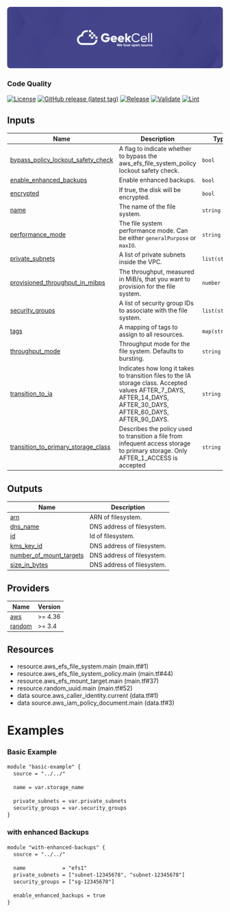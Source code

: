 <!-- BEGIN_TF_DOCS -->
[![Geek Cell GmbH](https://raw.githubusercontent.com/geekcell/.github/main/geekcell-github-banner.png)](https://www.geekcell.io/)

### Code Quality
[![License](https://img.shields.io/github/license/geekcell/terraform-aws-efs)](https://github.com/geekcell/terraform-aws-efs/blob/master/LICENSE)
[![GitHub release (latest tag)](https://img.shields.io/github/v/release/geekcell/terraform-aws-efs?logo=github&sort=semver)](https://github.com/geekcell/terraform-aws-efs/releases)
[![Release](https://github.com/geekcell/terraform-aws-efs/actions/workflows/release.yaml/badge.svg)](https://github.com/geekcell/terraform-aws-efs/actions/workflows/release.yaml)
[![Validate](https://github.com/geekcell/terraform-aws-efs/actions/workflows/validate.yaml/badge.svg)](https://github.com/geekcell/terraform-aws-efs/actions/workflows/validate.yaml)
[![Lint](https://github.com/geekcell/terraform-aws-efs/actions/workflows/linter.yaml/badge.svg)](https://github.com/geekcell/terraform-aws-efs/actions/workflows/linter.yaml)

<!--
Comment in these badges if they apply to the repository.

### Security
[![Infrastructure Tests](https://www.bridgecrew.cloud/badges/github/geekcell/terraform-aws-efs/general)](https://www.bridgecrew.cloud/link/badge?vcs=github&fullRepo=geekcell%2Fterraform-aws-efs&benchmark=INFRASTRUCTURE+SECURITY)

#### Cloud
[![Infrastructure Tests](https://www.bridgecrew.cloud/badges/github/geekcell/terraform-aws-efs/cis_aws)](https://www.bridgecrew.cloud/link/badge?vcs=github&fullRepo=geekcell%2Fterraform-aws-efs&benchmark=CIS+AWS+V1.2)
[![Infrastructure Tests](https://www.bridgecrew.cloud/badges/github/geekcell/terraform-aws-efs/cis_aws_13)](https://www.bridgecrew.cloud/link/badge?vcs=github&fullRepo=geekcell%2Fterraform-aws-efs&benchmark=CIS+AWS+V1.3)
[![Infrastructure Tests](https://www.bridgecrew.cloud/badges/github/geekcell/terraform-aws-efs/cis_azure)](https://www.bridgecrew.cloud/link/badge?vcs=github&fullRepo=geekcell%2Fterraform-aws-efs&benchmark=CIS+AZURE+V1.1)
[![Infrastructure Tests](https://www.bridgecrew.cloud/badges/github/geekcell/terraform-aws-efs/cis_azure_13)](https://www.bridgecrew.cloud/link/badge?vcs=github&fullRepo=geekcell%2Fterraform-aws-efs&benchmark=CIS+AZURE+V1.3)
[![Infrastructure Tests](https://www.bridgecrew.cloud/badges/github/geekcell/terraform-aws-efs/cis_gcp)](https://www.bridgecrew.cloud/link/badge?vcs=github&fullRepo=geekcell%2Fterraform-aws-efs&benchmark=CIS+GCP+V1.1)

##### Container
[![Infrastructure Tests](https://www.bridgecrew.cloud/badges/github/geekcell/terraform-aws-efs/cis_kubernetes_16)](https://www.bridgecrew.cloud/link/badge?vcs=github&fullRepo=geekcell%2Fterraform-aws-efs&benchmark=CIS+KUBERNETES+V1.6)
[![Infrastructure Tests](https://www.bridgecrew.cloud/badges/github/geekcell/terraform-aws-efs/cis_eks_11)](https://www.bridgecrew.cloud/link/badge?vcs=github&fullRepo=geekcell%2Fterraform-aws-efs&benchmark=CIS+EKS+V1.1)
[![Infrastructure Tests](https://www.bridgecrew.cloud/badges/github/geekcell/terraform-aws-efs/cis_gke_11)](https://www.bridgecrew.cloud/link/badge?vcs=github&fullRepo=geekcell%2Fterraform-aws-efs&benchmark=CIS+GKE+V1.1)
[![Infrastructure Tests](https://www.bridgecrew.cloud/badges/github/geekcell/terraform-aws-efs/cis_kubernetes)](https://www.bridgecrew.cloud/link/badge?vcs=github&fullRepo=geekcell%2Fterraform-aws-efs&benchmark=CIS+KUBERNETES+V1.5)

#### Data protection
[![Infrastructure Tests](https://www.bridgecrew.cloud/badges/github/geekcell/terraform-aws-efs/soc2)](https://www.bridgecrew.cloud/link/badge?vcs=github&fullRepo=geekcell%2Fterraform-aws-efs&benchmark=SOC2)
[![Infrastructure Tests](https://www.bridgecrew.cloud/badges/github/geekcell/terraform-aws-efs/pci)](https://www.bridgecrew.cloud/link/badge?vcs=github&fullRepo=geekcell%2Fterraform-aws-efs&benchmark=PCI-DSS+V3.2)
[![Infrastructure Tests](https://www.bridgecrew.cloud/badges/github/geekcell/terraform-aws-efs/pci_dss_v321)](https://www.bridgecrew.cloud/link/badge?vcs=github&fullRepo=geekcell%2Fterraform-aws-efs&benchmark=PCI-DSS+V3.2.1)
[![Infrastructure Tests](https://www.bridgecrew.cloud/badges/github/geekcell/terraform-aws-efs/iso)](https://www.bridgecrew.cloud/link/badge?vcs=github&fullRepo=geekcell%2Fterraform-aws-efs&benchmark=ISO27001)
[![Infrastructure Tests](https://www.bridgecrew.cloud/badges/github/geekcell/terraform-aws-efs/nist)](https://www.bridgecrew.cloud/link/badge?vcs=github&fullRepo=geekcell%2Fterraform-aws-efs&benchmark=NIST-800-53)
[![Infrastructure Tests](https://www.bridgecrew.cloud/badges/github/geekcell/terraform-aws-efs/hipaa)](https://www.bridgecrew.cloud/link/badge?vcs=github&fullRepo=geekcell%2Fterraform-aws-efs&benchmark=HIPAA)
[![Infrastructure Tests](https://www.bridgecrew.cloud/badges/github/geekcell/terraform-aws-efs/fedramp_moderate)](https://www.bridgecrew.cloud/link/badge?vcs=github&fullRepo=geekcell%2Fterraform-aws-efs&benchmark=FEDRAMP+%28MODERATE%29)

-->



## Inputs

| Name | Description | Type | Default | Required |
|------|-------------|------|---------|:--------:|
| <a name="input_bypass_policy_lockout_safety_check"></a> [bypass\_policy\_lockout\_safety\_check](#input\_bypass\_policy\_lockout\_safety\_check) | A flag to indicate whether to bypass the aws\_efs\_file\_system\_policy lockout safety check. | `bool` | `false` | no |
| <a name="input_enable_enhanced_backups"></a> [enable\_enhanced\_backups](#input\_enable\_enhanced\_backups) | Enable enhanced backups. | `bool` | `false` | no |
| <a name="input_encrypted"></a> [encrypted](#input\_encrypted) | If true, the disk will be encrypted. | `bool` | `true` | no |
| <a name="input_name"></a> [name](#input\_name) | The name of the file system. | `string` | n/a | yes |
| <a name="input_performance_mode"></a> [performance\_mode](#input\_performance\_mode) | The file system performance mode. Can be either `generalPurpose` or `maxIO`. | `string` | `"generalPurpose"` | no |
| <a name="input_private_subnets"></a> [private\_subnets](#input\_private\_subnets) | A list of private subnets inside the VPC. | `list(string)` | n/a | yes |
| <a name="input_provisioned_throughput_in_mibps"></a> [provisioned\_throughput\_in\_mibps](#input\_provisioned\_throughput\_in\_mibps) | The throughput, measured in MiB/s, that you want to provision for the file system. | `number` | `0` | no |
| <a name="input_security_groups"></a> [security\_groups](#input\_security\_groups) | A list of security group IDs to associate with the file system. | `list(string)` | n/a | yes |
| <a name="input_tags"></a> [tags](#input\_tags) | A mapping of tags to assign to all resources. | `map(string)` | `{}` | no |
| <a name="input_throughput_mode"></a> [throughput\_mode](#input\_throughput\_mode) | Throughput mode for the file system. Defaults to bursting. | `string` | `"bursting"` | no |
| <a name="input_transition_to_ia"></a> [transition\_to\_ia](#input\_transition\_to\_ia) | Indicates how long it takes to transition files to the IA storage class. Accepted values AFTER\_7\_DAYS, AFTER\_14\_DAYS, AFTER\_30\_DAYS, AFTER\_60\_DAYS, AFTER\_90\_DAYS. | `string` | `"AFTER_30_DAYS"` | no |
| <a name="input_transition_to_primary_storage_class"></a> [transition\_to\_primary\_storage\_class](#input\_transition\_to\_primary\_storage\_class) | Describes the policy used to transition a file from infequent access storage to primary storage. Only AFTER\_1\_ACCESS is accepted | `string` | `"AFTER_1_ACCESS"` | no |

## Outputs

| Name | Description |
|------|-------------|
| <a name="output_arn"></a> [arn](#output\_arn) | ARN of filesystem. |
| <a name="output_dns_name"></a> [dns\_name](#output\_dns\_name) | DNS address of filesystem. |
| <a name="output_id"></a> [id](#output\_id) | Id of filesystem. |
| <a name="output_kms_key_id"></a> [kms\_key\_id](#output\_kms\_key\_id) | DNS address of filesystem. |
| <a name="output_number_of_mount_targets"></a> [number\_of\_mount\_targets](#output\_number\_of\_mount\_targets) | DNS address of filesystem. |
| <a name="output_size_in_bytes"></a> [size\_in\_bytes](#output\_size\_in\_bytes) | DNS address of filesystem. |

## Providers

| Name | Version |
|------|---------|
| <a name="provider_aws"></a> [aws](#provider\_aws) | >= 4.36 |
| <a name="provider_random"></a> [random](#provider\_random) | >= 3.4 |

## Resources

- resource.aws_efs_file_system.main (main.tf#1)
- resource.aws_efs_file_system_policy.main (main.tf#44)
- resource.aws_efs_mount_target.main (main.tf#37)
- resource.random_uuid.main (main.tf#52)
- data source.aws_caller_identity.current (data.tf#1)
- data source.aws_iam_policy_document.main (data.tf#3)

# Examples
### Basic Example
```hcl
module "basic-example" {
  source = "../../"

  name = var.storage_name

  private_subnets = var.private_subnets
  security_groups = var.security_groups
}
```

### with enhanced Backups
```hcl
module "with-enhanced-backups" {
  source = "../../"

  name            = "efs1"
  private_subnets = ["subnet-12345678", "subnet-12345678"]
  security_groups = ["sg-12345678"]

  enable_enhanced_backups = true
}
```
<!-- END_TF_DOCS -->
